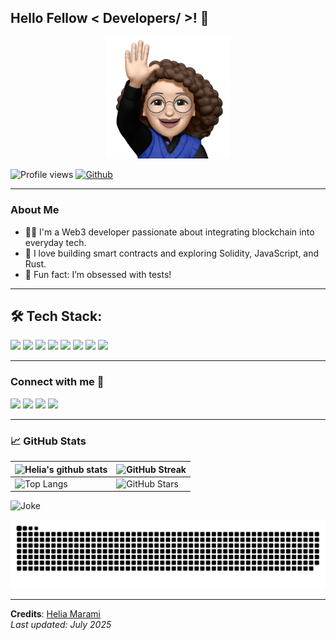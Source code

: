 ## Hello Fellow < Developers/ >! 👋

<div align="center">
  <img src="https://github.com/H3liaw/helia/blob/main/sticker.png" width="200" />
</div>

![Profile views](https://komarev.com/ghpvc/?username=H3liaw&style=flat-square&color=blue)
[![Github](https://img.shields.io/github/followers/h3liaw?label=Follow&style=social)](https://github.com/h3liaw)

---

### About Me
- 👩‍💻 I'm a Web3 developer passionate about integrating blockchain into everyday tech.
- 🚀 I love building smart contracts and exploring Solidity, JavaScript, and Rust.
- 🌻 Fun fact: I’m obsessed with tests!

---

## 🛠️ Tech Stack:

<p align="left">
  <img src="https://img.shields.io/badge/Solidity-363636?style=for-the-badge&logo=solidity&logoColor=white" />
  <img src="https://img.shields.io/badge/Ethereum-3C3C3D?style=for-the-badge&logo=ethereum&logoColor=white" />
  <img src="https://img.shields.io/badge/JavaScript-F7DF1E?style=for-the-badge&logo=javascript&logoColor=black" />
  <img src="https://img.shields.io/badge/TypeScript-3178C6?style=for-the-badge&logo=typescript&logoColor=white" />
  <img src="https://img.shields.io/badge/Node.js-339933?style=for-the-badge&logo=node.js&logoColor=white" />
  <img src="https://img.shields.io/badge/Rust-000000?style=for-the-badge&logo=rust&logoColor=white" />
  <img src="https://img.shields.io/badge/GitHub-181717?style=for-the-badge&logo=github&logoColor=white" />
  <img src="https://img.shields.io/badge/GitLab-FC6D26?style=for-the-badge&logo=gitlab&logoColor=white" />
</p>



---

### Connect with me 🤝

<p>
  <a href="https://www.linkedin.com/in/helia-marami-847253210"><img src="https://raw.githubusercontent.com/rahulbanerjee26/githubAboutMeGenerator/main/icons/linked-in-alt.svg" width="32"/></a>
  <a href="https://www.twitter.com/NoobCoder07"><img src="https://raw.githubusercontent.com/rahulbanerjee26/githubAboutMeGenerator/main/icons/twitter.svg" width="32"/></a>
  <a href="https://medium.com/@adityadeshmukh7350"><img src="https://raw.githubusercontent.com/rahulbanerjee26/githubAboutMeGenerator/main/icons/medium.svg" width="32"/></a>
  <a href="https://github.com/H3liaw"><img src="https://raw.githubusercontent.com/rahulbanerjee26/githubAboutMeGenerator/main/icons/github.svg" width="32"/></a>
</p>

---

### 📈 GitHub Stats

| ![Helia's github stats](https://github-readme-stats.vercel.app/api?username=H3liaw&show_icons=true&theme=tokyonight) | ![GitHub Streak](https://github-readme-streak-stats.herokuapp.com/?user=H3liaw&theme=tokyonight) |
| --- | --- |
| ![Top Langs](https://github-readme-stats.vercel.app/api/top-langs/?username=H3liaw&theme=tokyonight) | ![GitHub Stars](https://github-readme-stats.vercel.app/api?username=H3liaw&show_icons=true&locale=en&count_private=true&hide_rank=true&custom_title=My%20GitHub%20Stats&disable_animations=true&theme=tokyonight) |

![Joke](https://readme-jokes.vercel.app/api?theme=tokyonight)

![Contribution Snake](https://github.com/DHANOLA/DHANOLA/raw/output/github-contribution-grid-snake.svg)

---

**Credits**: [Helia Marami](https://github.com/H3liaw)  
_Last updated: July 2025_
